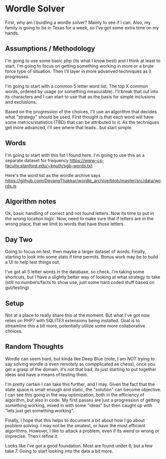 # Wordle Solver

First, why am I buidling a wordle solver?  Mainly to see if I can.  Also, my family is going to be in Texas for a week, so I've got some extra time on my hands.

## Assumptions / Methodology
I'm going to use some basic php (its what I know best) and I think at least to start, I'm going to focus on getting something working in more or a brute force type of situation.  Then I'll layer in more advanved techniques as it progresses.

I'm going to start with a common 5 letter word list.  The top X common words, ordered by usage (or something measurable).  I'll break that out into its characters and I can start to use that as the basis for simple inclusions and exclusions.

Based on the progression of the choices, I'll use an algorithm that decides what "strategy" should be used.  First thought is that each word will have some metrics/statistics (TBD) that can be attributed to it.  As the techniques get more advanced, I'll see where that leads...but start simple.

## Words
I'm going to start with this list I found here.  I'm going to use this as a separate dataset for frequency
https://www-cs-faculty.stanford.edu/~knuth/sgb-words.txt

Here's the word list as the wordle archive says
https://github.com/DevangThakkar/wordle_archive/blob/master/src/data/words.js

## Algorithm notes
Ok, basic handling of correct and not found letters.  Now its time to put in the wrong location logic.
Now, need to make sure that if letters are in the wrong place, that we limit to words that have those letters.


## Day Two
Going to focus on test, then maybe a larger dataset of words.  Finally, starting to look into some stats if time permits.  Bonus work may be to build a UI to help test things out.

I've got all 5 letter words in the database, so check.  I'm taking some shortcuts, but I have a slightly better way of looking at what strategy to take (still no numbers/facts to show use, just some hard coded stuff based on gut/testing)


## Setup
Not at a place to really share this at the moment.  But what I've got now relies on PHP7 with SQLITE3 extensions being installed.  Goal is to streamline this a bit more, potentially utilize some more collaborative choices.

## Random Thoughts
Wordle can seem hard, but kinda like Deep Blue (note, I am *NOT* trying to say solving wordle is even remotely as compplicated as chess), once you get a grasp of the domain, it's not that bad, its just starting to put together ideas and have a means of testing them.

I'm pretty certain I can take this further, and I may.  Given the fact that the state space is small enough and static, the "solution" can become objective.  I can see this going in the way optimization, both in the efficiency of algorithm, but also in code.  My first passes are just a progression of getting something working, mixed in with some "ideas" but then caught up with "lets just get something working".

Finally, I hope that this helps to document a bit about how I go about problem solving.  I may not be the smatest, or have the most efficient algorithms.  However, I like to attack a problem, even if its weird or wrong or imprecise.  Then I refine it.

Looks like I've got a good foundation.  Most are found under 6, but a few take 7.  Going to start looking into the data a bit more.